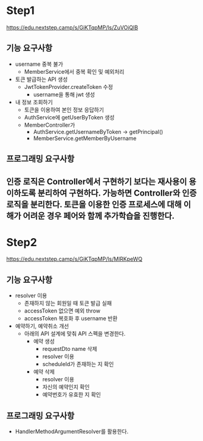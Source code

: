 # Step1
https://edu.nextstep.camp/s/GiKTqpMP/ls/ZuVOiQlB
## 기능 요구사항

- username 중복 불가
    - MemberService에서 중복 확인 및 예외처리
- 토큰 발급하는 API 생성
    - JwtTokenProvider.createToken 수정
        - username을 통해 jwt 생성
- 내 정보 조회하기
    - 토큰을 이용하여 본인 정보 응답하기
    - AuthService에 getUserByToken 생성
    - MemberController가
        - AuthService.getUsernameByToken -> getPrincipal()
        - MemberService.getMemberByUsername

## 프로그래밍 요구사항

인증 로직은 Controller에서 구현하기 보다는 재사용이 용이하도록 분리하여 구현하다.
가능하면 Controller와 인증 로직을 분리한다.
토큰을 이용한 인증 프로세스에 대해 이해가 어려운 경우 페어와 함께 추가학습을 진행한다.
---

# Step2
https://edu.nextstep.camp/s/GiKTqpMP/ls/MlRKpeWQ
## 기능 요구사항

- resolver 이용
    - 존재하지 않는 회원일 때 토큰 발급 실패
    - accessToken 없으면 예외 throw
    - accessToken 복호화 후 username 반환
- 예약하기, 예약취소 개선
    - 아래의 API 설계에 맞춰 API 스펙을 변경한다.
        - 예약 생성
            - requestDto name 삭제
            - resolver 이용
            - scheduleId가 존재하는 지 확인
        - 예약 삭제
            - resolver 이용
            - 자신의 예약인지 확인
            - 예약번호가 유효한 지 확인

## 프로그래밍 요구사항

- HandlerMethodArgumentResolver를 활용한다.
